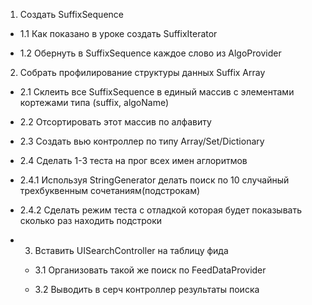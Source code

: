 1. Создать SuffixSequence

  - 1.1 Как показано в уроке создать SuffixIterator

  - 1.2 Обернуть в SuffixSequence каждое слово из AlgoProvider

2. Собрать профилирование структуры данных Suffix Array 

  - 2.1 Склеить все SuffixSequence в единый массив с элементами кортежами типа (suffix, algoName)

  - 2.2 Отсортировать этот массив по алфавиту

  - 2.3 Создать вью контроллер по типу Array/Set/Dictionary

  - 2.4 Сделать 1-3 теста на прог всех имен аглоритмов

  - 2.4.1 Используя StringGenerator делать поиск по 10 случайный трехбуквенным сочетаниям(подстрокам)

  - 2.4.2 Сделать режим теста с отладкой которая будет показывать сколько раз находить подстроки

* 3. Вставить UISearchController на таблицу фида

  - 3.1 Организовать такой же поиск по FeedDataProvider 

  - 3.2 Выводить в серч контроллер результаты поиска
